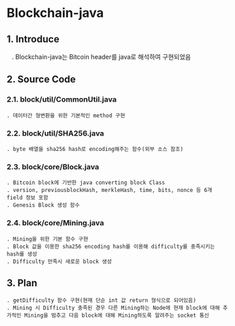# Blockchain-java

## 1. Introduce
    . Blockchain-java는 Bitcoin header를 java로 해석하여 구현되었음


## 2. Source Code
### 2.1. block/util/CommonUtil.java
    . 데이터간 형변환을 위한 기본적인 method 구현

### 2.2. block/util/SHA256.java
    . byte 배열을 sha256 hash로 encoding해주는 함수(외부 소스 참조)

### 2.3. block/core/Block.java
    . Bitcoin block에 기반한 java converting block Class
    . version, previousblockHash, merkleHash, time, bits, nonce 등 6개 field 정보 포함
    . Genesis Block 생성 함수

### 2.4. block/core/Mining.java
    . Mining을 위한 기본 함수 구현
    . Block 값을 이용한 sha256 encoding hash를 이용해 difficulty를 충족시키는 hash를 생성
    . Difficulty 만족시 새로운 block 생성


## 3. Plan
    . getDifficulty 함수 구현(현재 단순 int 값 return 형식으로 되어있음)
    . Mining 시 Difficulty 충족된 경우 다른 Mining하는 Node에 현재 block에 대해 추가적인 Mining을 멈추고 다음 block에 대해 Mining하도록 알려주는 socket 통신 

